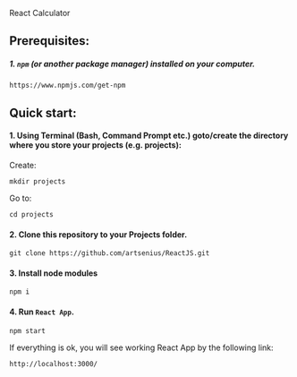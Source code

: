  React Calculator
## Prerequisites:
##### 1. `npm` _(or another package manager)_ installed on your computer.
````
https://www.npmjs.com/get-npm
````
## Quick start:
#### 1. Using Terminal (Bash, Command Prompt etc.) goto/create the directory where you store your projects (e.g. projects):
Create:
````
mkdir projects
````
Go to:
````
cd projects
````
#### 2. Clone this repository to your Projects folder.
````
git clone https://github.com/artsenius/ReactJS.git
````
#### 3. Install node modules
````
npm i
````
#### 4. Run `React App`.
````
npm start
````
If everything is ok, you will see working React App by the following link:
````
http://localhost:3000/

````